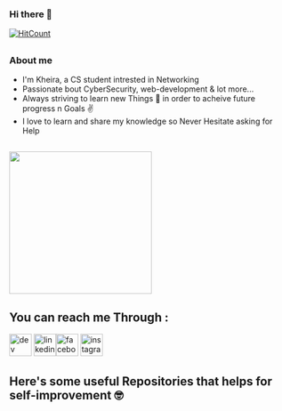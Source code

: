 ### Hi there 👋
[![HitCount](http://hits.dwyl.com/kheiraBoumerzak/kheiraBoumerzak.svg)](http://hits.dwyl.com/kheiraBoumerzak/kheiraBoumerzak)
##
### About me 

-  I'm Kheira, a CS student intrested in Networking
-  Passionate bout CyberSecurity, web-development & lot more...
-  Always striving to learn new Things 💪 in order to acheive future progress n Goals ✌️
-  I love to learn and share my knowledge so Never Hesitate asking for Help


## 
<img src= 'https://github.com/kheiraBoumerzak/kheiraBoumerzak/blob/main/code.gif' width='256' />

##
## You can reach me Through :
[<img src='https://cdn.jsdelivr.net/npm/simple-icons@3.0.1/icons/dev-dot-to.svg' alt='dev' height='40'>](https://dev.to/https://dev.to/kheiraboumerzak) 
   [<img src='https://cdn.jsdelivr.net/npm/simple-icons@3.0.1/icons/linkedin.svg' alt='linkedin' height='40'>](https://www.linkedin.com/in/https://www.linkedin.com/in/boumerzak-kheira-725238161//)[<img src='https://cdn.jsdelivr.net/npm/simple-icons@3.0.1/icons/facebook.svg' alt='facebook' height='40'>](https://www.facebook.com/https://www.facebook.com/flicka.kb/)   [<img src='https://cdn.jsdelivr.net/npm/simple-icons@3.0.1/icons/instagram.svg' alt='instagram' height='40'>](https://www.instagram.com/https://www.instagram.com/micasa_kb1//)  

## 

##  Here's some useful Repositories that helps for self-improvement 🤓




